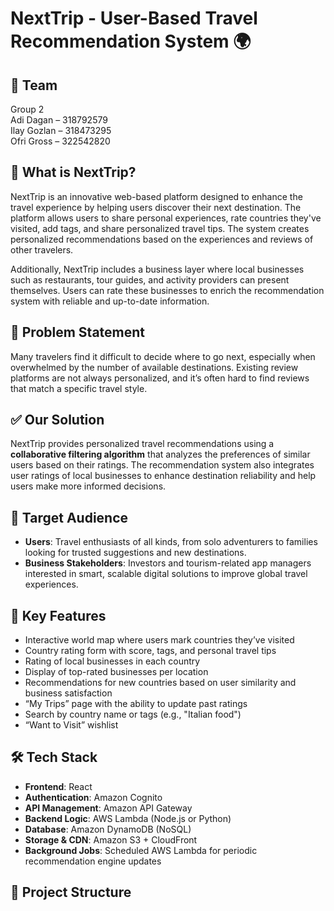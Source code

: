 # NextTrip - User-Based Travel Recommendation System 🌍

## 👥 Team
Group 2  
Adi Dagan – 318792579  
Ilay Gozlan – 318473295  
Ofri Gross – 322542820

## 🧭 What is NextTrip?
NextTrip is an innovative web-based platform designed to enhance the travel experience by helping users discover their next destination. The platform allows users to share personal experiences, rate countries they've visited, add tags, and share personalized travel tips. The system creates personalized recommendations based on the experiences and reviews of other travelers.

Additionally, NextTrip includes a business layer where local businesses such as restaurants, tour guides, and activity providers can present themselves. Users can rate these businesses to enrich the recommendation system with reliable and up-to-date information.

## 🚩 Problem Statement
Many travelers find it difficult to decide where to go next, especially when overwhelmed by the number of available destinations. Existing review platforms are not always personalized, and it’s often hard to find reviews that match a specific travel style.

## ✅ Our Solution
NextTrip provides personalized travel recommendations using a **collaborative filtering algorithm** that analyzes the preferences of similar users based on their ratings. The recommendation system also integrates user ratings of local businesses to enhance destination reliability and help users make more informed decisions.

## 🎯 Target Audience
- **Users**: Travel enthusiasts of all kinds, from solo adventurers to families looking for trusted suggestions and new destinations.
- **Business Stakeholders**: Investors and tourism-related app managers interested in smart, scalable digital solutions to improve global travel experiences.

## 🌟 Key Features
- Interactive world map where users mark countries they’ve visited
- Country rating form with score, tags, and personal travel tips
- Rating of local businesses in each country
- Display of top-rated businesses per location
- Recommendations for new countries based on user similarity and business satisfaction
- “My Trips” page with the ability to update past ratings
- Search by country name or tags (e.g., "Italian food")
- “Want to Visit” wishlist

## 🛠️ Tech Stack
- **Frontend**: React
- **Authentication**: Amazon Cognito
- **API Management**: Amazon API Gateway
- **Backend Logic**: AWS Lambda (Node.js or Python)
- **Database**: Amazon DynamoDB (NoSQL)
- **Storage & CDN**: Amazon S3 + CloudFront
- **Background Jobs**: Scheduled AWS Lambda for periodic recommendation engine updates

## 📁 Project Structure

